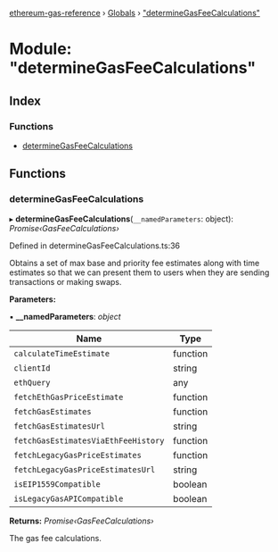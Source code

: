 [ethereum-gas-reference](../README.md) › [Globals](../globals.md) › ["determineGasFeeCalculations"](_determinegasfeecalculations_.md)

# Module: "determineGasFeeCalculations"

## Index

### Functions

* [determineGasFeeCalculations](_determinegasfeecalculations_.md#determinegasfeecalculations)

## Functions

###  determineGasFeeCalculations

▸ **determineGasFeeCalculations**(`__namedParameters`: object): *Promise‹GasFeeCalculations›*

Defined in determineGasFeeCalculations.ts:36

Obtains a set of max base and priority fee estimates along with time estimates so that we
can present them to users when they are sending transactions or making swaps.

**Parameters:**

▪ **__namedParameters**: *object*

Name | Type |
------ | ------ |
`calculateTimeEstimate` | function |
`clientId` | string |
`ethQuery` | any |
`fetchEthGasPriceEstimate` | function |
`fetchGasEstimates` | function |
`fetchGasEstimatesUrl` | string |
`fetchGasEstimatesViaEthFeeHistory` | function |
`fetchLegacyGasPriceEstimates` | function |
`fetchLegacyGasPriceEstimatesUrl` | string |
`isEIP1559Compatible` | boolean |
`isLegacyGasAPICompatible` | boolean |

**Returns:** *Promise‹GasFeeCalculations›*

The gas fee calculations.
